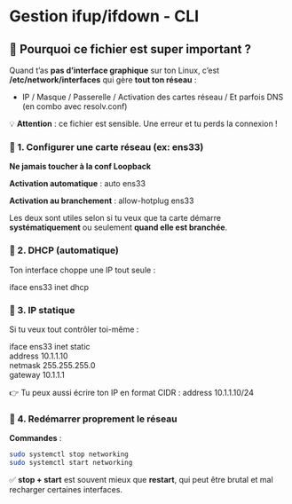 # Gestion ifup/ifdown - CLI

## **🧩 Pourquoi ce fichier est super important ?**

Quand t’as **pas d’interface graphique** sur ton Linux, c’est **/etc/network/interfaces** qui gère **tout ton réseau** :

- IP / Masque / Passerelle / Activation des cartes réseau / Et parfois DNS (en combo avec resolv.conf)

💡 **Attention** : ce fichier est sensible. Une erreur et tu perds la connexion !

### **📌 1. Configurer une carte réseau (ex: ens33)**
**Ne jamais toucher à la conf Loopback**

**Activation automatique** : auto ens33

**Activation au branchement** : allow-hotplug ens33

Les deux sont utiles selon si tu veux que ta carte démarre **systématiquement** ou seulement **quand elle est branchée**.



### **📌 2. DHCP (automatique)**

Ton interface choppe une IP tout seule :

iface ens33 inet dhcp



### **📌 3. IP statique**

Si tu veux tout contrôler toi-même :

iface ens33 inet static  
address 10.1.1.10  
netmask 255.255.255.0  
gateway 10.1.1.1

👉 Tu peux aussi écrire ton IP en format CIDR : address 10.1.1.10/24

### **📌 4. Redémarrer proprement le réseau**

**Commandes** :

```bash
sudo systemctl stop networking  
sudo systemctl start networking
```

✅ **stop + start** est souvent mieux que **restart**, qui peut être brutal et mal recharger certaines interfaces.




